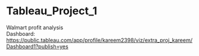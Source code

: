 # Tableau_Project_1
Walmart profit analysis
<br /> Dashboard: https://public.tableau.com/app/profile/kareem2398/viz/extra_proj_kareem/Dashboard1?publish=yes
